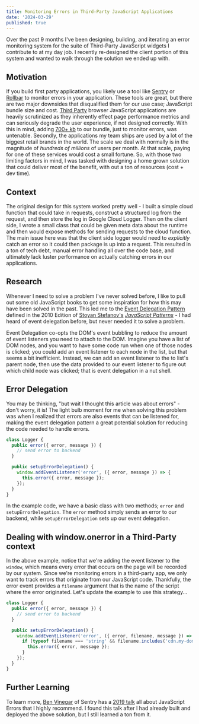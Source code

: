 ```yaml
---
title: Monitoring Errors in Third-Party JavaScript Applications
date: '2024-03-29'
published: true
---
```


Over the past 9 months I've been designing, building, and iterating an error monitoring system for the suite of Third-Party JavaScript widgets I contribute to at my day job. I recently re-designed the client portion of this system and wanted to walk through the solution we ended up with.

## Motivation

If you build first party applications, you likely use a tool like [Sentry](https://sentry.io) or [Rollbar](https://rollbar.com/) to monitor errors in your application. These tools are great, but there are two major downsides that disqualified them for our use case; JavaScript bundle size and cost. [Third Party](https://en.wikipedia.org/wiki/Third-party_software_component) browser JavaScript applications are heavily scrutinized as they inherently effect page performance metrics and can seriously degrade the user experience, if not designed correctly. With this in mind, adding [700+ kb](https://www.npmjs.com/package/@sentry/browser) to our bundle, just to monitor errors, was untenable. Secondly, the applications my team ships are used by a lot of the biggest retail brands in the world. The scale we deal with normally is in the magnitude of _hundreds of millions_ of users per month. At that scale, paying for one of these services would cost a small fortune. So, with those two limiting factors in mind, I was tasked with designing a home grown solution that could deliver most of the benefit, with out a ton of resources (cost + dev time).

## Context

The original design for this system worked pretty well - I built a simple cloud function that could take in requests, construct a structured log from the request, and then store the log in Google Cloud Logger. Then on the client side, I wrote a small class that could be given meta data about the runtime and then would expose methods for sending requests to the cloud function. The main issue here was that the client side logger would need to _explicitly_ catch an error so it could then package is up into a request. This resulted in a ton of tech debt, manual error handling all over the code base, and ultimately lack luster performance on actually catching errors in our applications.

## Research

Whenever I need to solve a problem I've never solved before, I like to pull out some old JavaScript books to get some inspiration for how this may have been solved in the past. This led me to the [Event Delegation Pattern](https://developer.mozilla.org/en-US/docs/Learn/JavaScript/Building_blocks/Events#event_delegation) defined in the 2010 Edition of [Stoyan Stefanov's](https://twitter.com/stoyanstefanov?lang=en) [_JavaScript Patterns_](https://www.amazon.com/JavaScript-Patterns-Better-Applications-Coding/dp/0596806752) - I had heard of event delegation before, but never needed it to solve a problem.

Event Delegation co-opts the DOM's event bubbling to reduce the amount of event listeners you need to attach to the DOM. Imagine you have a list of DOM nodes, and you want to have some code run when one of those nodes is clicked; you could add an event listener to each node in the list, but that seems a bit inefficient. Instead, we can add an event listener to the to list's parent node, then use the data provided to our event listener to figure out which child node was clicked; that is event delegation in a nut shell.

## Error Delegation

You may be thinking, "but wait I thought this article was about errors" - don't worry, it is! The light bulb moment for me when solving this problem was when I realized that errors are also events that can be listened for, making the event delegation pattern a great potential solution for reducing the code needed to handle errors.

```typescript
class Logger {
  public error({ error, message }) {
    // send error to backend
  }

  public setupErrorDelegation() {
    window.addEventListener('error', ({ error, message }) => {
      this.error({ error, message });
    });
  }
}
```

In the example code, we have a basic class with two methods; `error` and `setupErrorDelegation`. The `error` method simply sends an error to our backend, while `setupErrorDelegation` sets up our event delegation.

## Dealing with window.onerror in a Third-Party context

In the above example, notice that we're adding the event listener to the `window`, which means every error that occurs on the page will be recorded by our system. Since we're monitoring errors in a third-party app, we only want to track errors that originate from our JavaScript code. Thankfully, the error event provides a `filename` argument that is the name of the script where the error originated. Let's update the example to use this strategy...

```typescript
class Logger {
  public error({ error, message }) {
    // send error to backend
  }

  public setupErrorDelegation() {
    window.addEventListener('error', ({ error, filename, message }) => {
      if (typeof filename === 'string' && filename.includes('cdn.my-domain.com/script.js')) {
        this.error({ error, message });
      }
    });
  }
}
```

## Further Learning

To learn more, [Ben Vinegar](https://twitter.com/bentlegen) of Sentry has a [2019 talk](https://www.youtube.com/watch?v=KpeftlLF99c) all about JavaScript Errors that I highly recommend. I found this talk after I had already built and deployed the above solution, but I still learned a ton from it.
